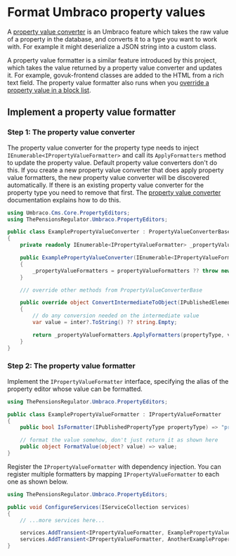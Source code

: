 # Format Umbraco property values

A [property value converter](https://docs.umbraco.com/umbraco-cms/extending/property-editors/property-value-converters/) is an Umbraco feature which takes the raw value of a property in the database, and converts it to a type you want to work with. For example it might deserialize a JSON string into a custom class.

A property value formatter is a similar feature introduced by this project, which takes the value returned by a property value converter and updates it. For example, govuk-frontend classes are added to the HTML from a rich text field. The property value formatter also runs when you [override a property value in a block list](./override-property-values.md).

## Implement a property value formatter

### Step 1: The property value converter

The property value converter for the property type needs to inject `IEnumerable<IPropertyValueFormatter>` and call its `ApplyFormatters` method to update the property value. Default property value converters don't do this. If you create a new property value converter that does apply property value formatters, the new property value converter will be discovered automatically. If there is an existing property value converter for the property type you need to remove that first. The [property value converter](https://docs.umbraco.com/umbraco-cms/extending/property-editors/property-value-converters/) documentation explains how to do this.

```csharp
using Umbraco.Cms.Core.PropertyEditors;
using ThePensionsRegulator.Umbraco.PropertyEditors;

public class ExamplePropertyValueConverter : PropertyValueConverterBase
{
    private readonly IEnumerable<IPropertyValueFormatter> _propertyValueFormatters;

    public ExamplePropertyValueConverter(IEnumerable<IPropertyValueFormatter> propertyValueFormatters)
    {
        _propertyValueFormatters = propertyValueFormatters ?? throw new ArgumentNullException(nameof(propertyValueFormatters));
    }

    /// override other methods from PropertyValueConverterBase

    public override object ConvertIntermediateToObject(IPublishedElement owner, IPublishedPropertyType propertyType, PropertyCacheLevel referenceCacheLevel, object? inter, bool preview)
    {
        // do any conversion needed on the intermediate value
        var value = inter?.ToString() ?? string.Empty;

        return _propertyValueFormatters.ApplyFormatters(propertyType, value);
    }
}
```

### Step 2: The property value formatter

Implement the `IPropertyValueFormatter` interface, specifying the alias of the property editor whose value can be formatted.

```csharp
using ThePensionsRegulator.Umbraco.PropertyEditors;

public class ExamplePropertyValueFormatter : IPropertyValueFormatter
{
    public bool IsFormatter(IPublishedPropertyType propertyType) => "propertyEditorAliasToConvertFrom".Equals(propertyType.EditorAlias);

    // format the value somehow, don't just return it as shown here
    public object FormatValue(object? value) => value;
}
```

Register the `IPropertyValueFormatter` with dependency injection. You can register multiple formatters by mapping `IPropertyValueFormatter` to each one as shown below.

```csharp
using ThePensionsRegulator.Umbraco.PropertyEditors;

public void ConfigureServices(IServiceCollection services)
{
    // ...more services here...

    services.AddTransient<IPropertyValueFormatter, ExamplePropertyValueFormatter>();
    services.AddTransient<IPropertyValueFormatter, AnotherExamplePropertyValueFormatter>();
}
```

